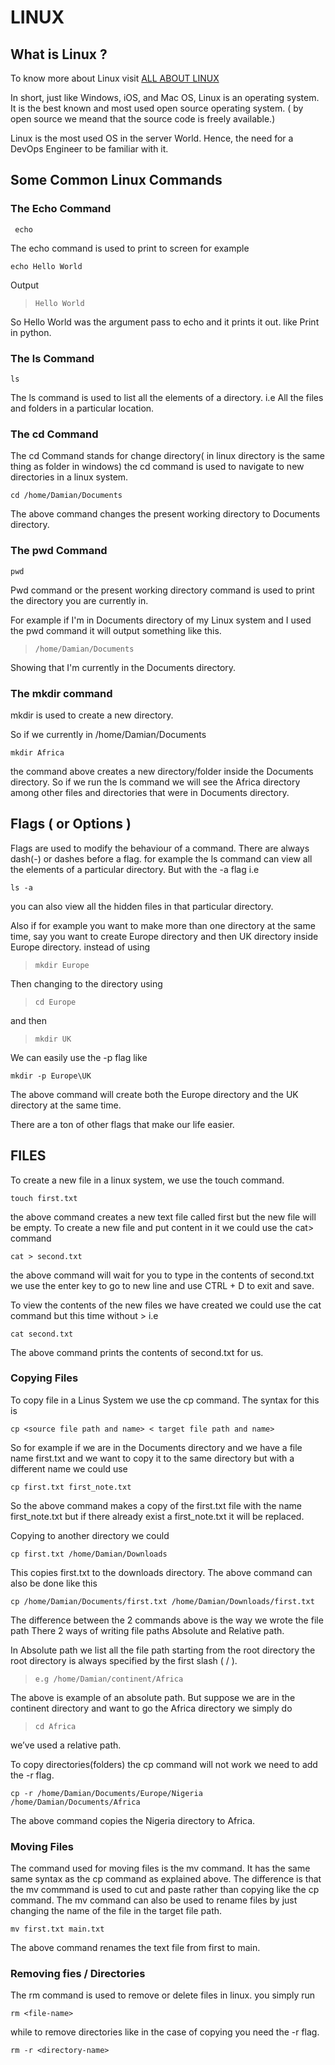 # LINUX

## What is Linux ?

To know more about Linux visit [ALL ABOUT LINUX](https://www.linux.com/what-is-linux/)

In short, just like Windows, iOS, and Mac OS, Linux is an operating system. It is the best known and most used open source operating system. ( by open source we meand that the source code is freely available.)

Linux is the most used OS in the server World. Hence, the need for a DevOps Engineer to be familiar with it.

## Some Common Linux Commands

### The Echo Command
```
 echo
 ```

The echo command is used to print to screen
for example

```
echo Hello World
```
Output
> `Hello World`

So Hello World was the argument pass to echo and it prints it out. like Print in python.

### The ls Command
```
ls
```
The ls command is used to list all the elements of a directory. i.e All the files and folders in a particular location.

### The cd Command

The cd Command stands for change directory( in linux directory is the same thing as folder in windows) the cd command is used to navigate to new directories in a linux system.

```
cd /home/Damian/Documents
```
The above command changes the present working directory to Documents directory.

### The pwd Command
```
pwd 
```
Pwd command or the present working directory command is used to print the directory you are currently in.

For example if I'm in Documents directory of my Linux system and I used the pwd command it will output something like this.

> `/home/Damian/Documents`

Showing that I'm currently in the Documents directory.

### The mkdir command

mkdir is used to create a new directory. 

So if we currently in /home/Damian/Documents 
``` 
mkdir Africa
```
the command above creates a new directory/folder inside the Documents directory.
So if we run the ls command we will see the Africa directory among other files and directories that were in Documents directory.

## Flags ( or Options )
Flags are used to modify the behaviour of a command. There are always dash(-) or dashes before a flag. for example the ls command can view all the elements of a particular directory. But with the -a flag i.e
```
ls -a
```
you can also view all the hidden files in that particular directory.

Also if for example you want to make more than one directory at the same time, say you want to create Europe directory and then UK directory inside Europe directory. instead of using 
> `mkdir Europe`

Then changing to the directory using 
> `cd Europe`

and then 
> `mkdir UK`

We can easily use the -p flag like
```
mkdir -p Europe\UK
```
The above command will create both the Europe directory and the UK directory at the same time.

There are a ton of other flags that make our life easier.

## FILES
To create a new file in a linux system, we use the touch command.
```
touch first.txt
```

the above command creates a new text file called first but the new file will be empty.
To create a new file and put content in it we could use the cat> command
```
cat > second.txt
```

the above command will wait for you to type in the contents of second.txt we use the enter key to go to new line and use CTRL + D to exit and save.

To view the contents of the new files we have created we could use the cat command but this time without > i.e
```
cat second.txt
```
The above command prints the contents of second.txt for us.

### Copying Files

To copy file in a Linus System we use the cp command. The syntax for this is 
``` 
cp <source file path and name> < target file path and name>
```

So for example if we are in the Documents directory and we have a file name first.txt and we want to copy it to the same directory but with a different name we could use 
```
cp first.txt first_note.txt
```

So the above command makes a copy of the first.txt file with the name first_note.txt but if there already exist a first_note.txt it will be replaced.

Copying to another directory we could 
``` 
cp first.txt /home/Damian/Downloads
```
This copies first.txt to the downloads directory.
The above command can also be done like this 
``` 
cp /home/Damian/Documents/first.txt /home/Damian/Downloads/first.txt
```
The difference between the 2 commands above is the way we wrote the file path
There  2 ways of writing file paths Absolute and Relative path.

In Absolute path we list all the file path starting from the root directory the root directory is always specified by the first slash ( / ).

> `e.g /home/Damian/continent/Africa` 

The above is example of an absolute path. But suppose we are in the continent directory and want to go the Africa directory we simply do 

>`cd Africa`

we’ve used a relative path.


To copy directories(folders) the cp command will not work we need to add the -r flag.

``` 
cp -r /home/Damian/Documents/Europe/Nigeria /home/Damian/Documents/Africa
```
The above command copies the Nigeria directory to Africa.

### Moving Files

The command used for moving files is the mv command. It has the same same syntax as the cp command as explained above. The difference is that the mv commmand is used to cut and paste rather than copying like the cp command.
The mv command can also be used to rename files by just changing the name of the file in the target file path.
``` 
mv first.txt main.txt
```
The above command renames the text file from first to main.

### Removing fies / Directories
The rm command is used to remove or delete files in linux. you simply run
```
rm <file-name>
```
while to remove directories like in the case of copying you need the -r flag.
```
rm -r <directory-name>
```
